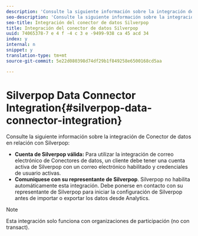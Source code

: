 ```yaml
---
description: 'Consulte la siguiente información sobre la integración de Conector de datos en relación con Silverpop '
seo-description: 'Consulte la siguiente información sobre la integración de Conector de datos en relación con Silverpop '
seo-title: Integración del conector de datos Silverpop
title: Integración del conector de datos Silverpop
uuid: 74065378-7 e 4 f -4 c 3 e -9499-938 ca 45 acd 34
index: y
internal: n
snippet: y
translation-type: tm+mt
source-git-commit: 5e22d080398d74df29b1f849258e6500168cd5aa

---
```



# Silverpop Data Connector Integration{#silverpop-data-connector-integration}

Consulte la siguiente información sobre la integración de Conector de datos en relación con Silverpop:

* **Cuenta de Silverpop válida:** Para utilizar la integración de correo electrónico de Conectores de datos, un cliente debe tener una cuenta activa de Silverpop con un correo electrónico habilitado y credenciales de usuario activas.
* **Comuníquese con su representante de Silverpop**. Silverpop no habilita automáticamente esta integración. Debe ponerse en contacto con su representante de Silverpop para iniciar la configuración de Silverpop antes de importar o exportar los datos desde Analytics.

>[!NOTE]
>
>Esta integración solo funciona con organizaciones de participación (no con transact).

